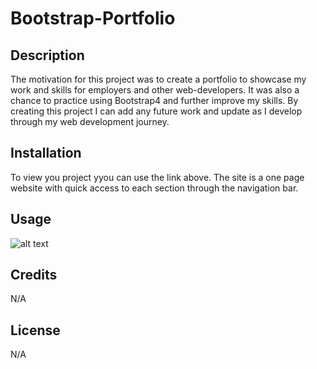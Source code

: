 # Bootstrap-Portfolio

## Description
The motivation for this project was to create a portfolio to showcase my work and skills for employers and other web-developers. It was also a chance to practice using Bootstrap4 and further improve my skills. By creating this project I can add any future work and update as I develop through my web development journey. 

## Installation

To view you project yyou can use the link above. The site is a one page website with quick access to each section through the navigation bar. 

## Usage
![alt text](../Bootstrap-Portfolio/assets/images/portfolio-screenshot.png)


## Credits

N/A

## License

N/A

